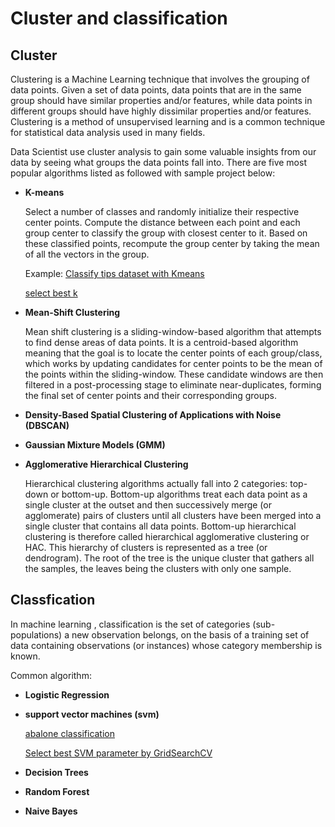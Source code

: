# Cluster and classification

## Cluster
Clustering is a Machine Learning technique that involves the grouping of data points. Given a set of data points, data points that are in the same group should have similar properties and/or features, while data points in different groups should have highly dissimilar properties and/or features. Clustering is a method of unsupervised learning and is a common technique for statistical data analysis used in many fields.

Data Scientist use cluster analysis to gain some valuable insights from our data by seeing what groups the data points fall into. There are five most popular algorithms listed as followed with sample project below:

* **K-means**

  Select a number of classes and randomly initialize their respective center points. Compute the distance between each point and each group center to classify the group with closest center to it. Based on these classified points, recompute the group center by taking the mean of all the vectors in the group. 
  
  Example: [Classify tips dataset with Kmeans](https://github.com/LunaYogada/452_machine_learning/blob/master/cluster%20and%20classfication/Classify%20tips%20dataset%20with%20Kmeans.ipynb)
  
  [select best k](https://github.com/LunaYogada/452_machine_learning/blob/master/cluster%20and%20classfication/Classify%20iris%20dataset%20with%20Kmeans.ipynb)

* **Mean-Shift Clustering**

  Mean shift clustering is a sliding-window-based algorithm that attempts to find dense areas of data points. It is a centroid-based algorithm meaning that the goal is to locate the center points of each group/class, which works by updating candidates for center points to be the mean of the points within the sliding-window. These candidate windows are then filtered in a post-processing stage to eliminate near-duplicates, forming the final set of center points and their corresponding groups. 
  
* **Density-Based Spatial Clustering of Applications with Noise (DBSCAN)**

  
* **Gaussian Mixture Models (GMM)**
* **Agglomerative Hierarchical Clustering**

  Hierarchical clustering algorithms actually fall into 2 categories: top-down or bottom-up. Bottom-up algorithms treat each data point as a single cluster at the outset and then successively merge (or agglomerate) pairs of clusters until all clusters have been merged into a single cluster that contains all data points. Bottom-up hierarchical clustering is therefore called hierarchical agglomerative clustering or HAC. This hierarchy of clusters is represented as a tree (or dendrogram). The root of the tree is the unique cluster that gathers all the samples, the leaves being the clusters with only one sample.

## Classfication
In machine learning , classification is the set of categories (sub-populations) a new observation belongs, on the basis of a training set of data containing observations (or instances) whose category membership is known.

Common algorithm:

* **Logistic Regression**
* **support vector machines (svm)**

  [abalone classification](https://github.com/LunaYogada/452_machine_learning/blob/master/cluster%20and%20classfication/abalone%20classification.ipynb)
  
  [Select best SVM parameter by GridSearchCV](https://github.com/LunaYogada/452_machine_learning/blob/master/cluster%20and%20classfication/plot_iris_dataset.ipynb)
* **Decision Trees**
* **Random Forest**
* **Naive Bayes**
